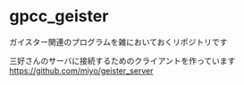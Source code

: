 # gpcc_geister

ガイスター関連のプログラムを雑においておくリポジトリです

三好さんのサーバに接続するためのクライアントを作っています
https://github.com/miyo/geister_server
